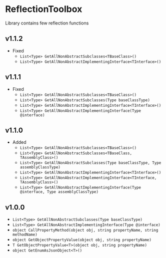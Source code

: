 ﻿# ReflectionToolbox
Library contains few reflection functions
## v1.1.2
* Fixed
	* `List<Type> GetAllNonAbstractSubclasses<TBaseClass>()`
	* `List<Type> GetAllNonAbstractImplementingInterface<TInterface>()`
## v1.1.1
* Fixed
	* `List<Type> GetAllNonAbstractSubclasses<TBaseClass>()`
	* `List<Type> GetAllNonAbstractSubclasses(Type baseClassType)`
	* `List<Type> GetAllNonAbstractImplementingInterface<TInterface>()`
	* `List<Type> GetAllNonAbstractImplementingInterface(Type @interface)`
## v1.1.0
* Added
	* `List<Type> GetAllNonAbstractSubclasses<TBaseClass>()`
	* `List<Type> GetAllNonAbstractSubclasses<TBaseClass, TAssemblyClass>()`
	* `List<Type> GetAllNonAbstractSubclasses(Type baseClassType, Type assemblyClassType)`
	* `List<Type> GetAllNonAbstractImplementingInterface<TInterface>()`
	* `List<Type> GetAllNonAbstractImplementingInterface<TInterface, TAssemblyClass>()`
	* `List<Type> GetAllNonAbstractImplementingInterface(Type @interface, Type assemblyClassType)`
## v1.0.0
* `List<Type> GetAllNonAbstractSubclasses(Type baseClassType)`
* `List<Type> GetAllNonAbstractImplementingInterface(Type @interface)`
* `object CallPropertyMethod(object obj, string propertyName, string methodName)`
* `object GetObjectPropertyValue(object obj, string propertyName)`
* `T GetObjectPropertyValue<T>(object obj, string propertyName)`
* `object GetEnumAsJsonObject<T>()`